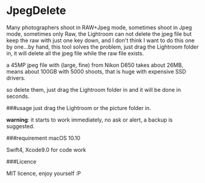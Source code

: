 # JpegDelete

Many photographers shoot in RAW+Jpeg mode, sometimes shoot in Jpeg mode, sometimes only Raw, the Lightroom can not delete the jpeg file but keep the raw with just one key down, and I don't think I want to do this one by one...by hand, this tool solves the problem, just drag the Lightroom folder in, it will delete all the jpeg file while the raw file exists.

a 45MP jpeg file with (large, fine) from Nikon D850 takes about 26MB, means about 100GB with 5000 shoots, that is huge with expensive SSD drivers.

so delete them, just drag the Lightroom folder in and it will be done in seconds.

###usage
just drag the Lightroom or the picture folder in.

**warning**: it starts to work immediately, no ask or alert, a backup is suggested.

###requirement
macOS 10.10

Swift4, Xcode9.0 for code work

###Licence

MIT licence, enjoy yourself :P